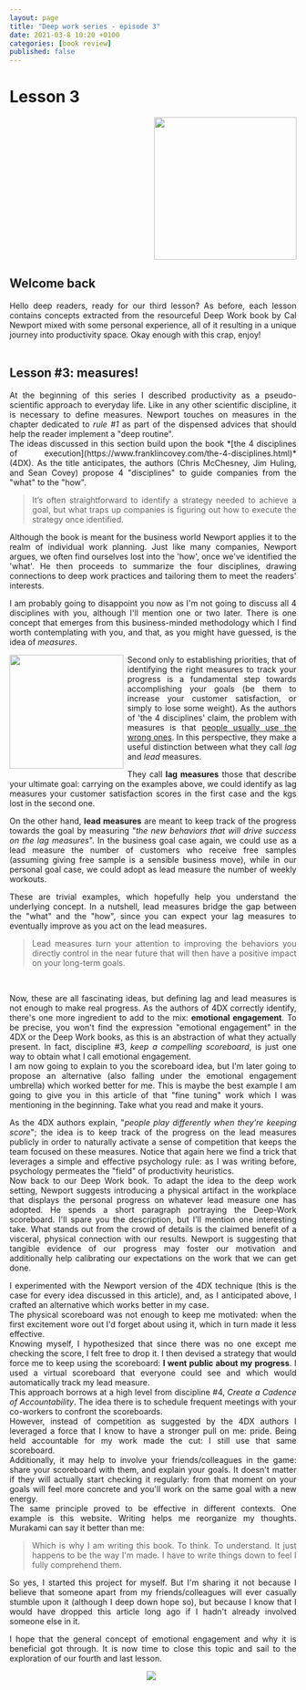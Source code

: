 ```yaml
---
layout: page
title: "Deep work series - episode 3"
date: 2021-03-8 10:20 +0100
categories: [book review]
published: false 
---
```

# Lesson 3

<div align="right">
<a href="https://www.amazon.co.uk/Deep-Work-Focused-Success-Distracted/dp/B01D0JE7KQ">
<img src="https://m.media-amazon.com/images/I/51EJRm2IHOL.jpg" width="250"/>
</a>
</div>

## Welcome back
<div align="justify">
Hello deep readers, ready for our third lesson? As before, each lesson contains concepts extracted from the resourceful Deep Work book by Cal Newport mixed with some personal experience, all of it resulting in a unique journey into productivity space. Okay enough with this crap, enjoy! <br><br>

</div>


## Lesson #3: measures! 


<div align="justify">
At the beginning of this series I described productivity as a pseudo-scientific approach to everyday life. Like in any other scientific discipline, it is necessary to define measures. Newport touches on measures in the chapter dedicated to <i>rule #1</i> as part of the dispensed advices that should help the reader implement a "deep routine". <br>
The ideas discussed in this section build upon the book *[the 4 disciplines of execution](https://www.franklincovey.com/the-4-disciplines.html)* (4DX). As the title anticipates, the authors (Chris McChesney, Jim Huling, and Sean Covey) propose 4 "disciplines" to guide companies from the "what" to the "how". 

> It’s often straightforward to identify a strategy needed to achieve a goal, but what traps up companies is figuring out how to execute the strategy once identified. 

Although the book is meant for the business world Newport applies it to the realm of individual work planning.  Just like many companies, Newport argues, we often find ourselves lost into the 'how', once we've identified the 'what'. He then proceeds to summarize the four disciplines, drawing connections to deep work practices and tailoring them to meet the readers' interests.

I am probably going to disappoint you now as I'm not going to discuss all 4 disciplines with you, although I'll mention one or two later. There is one concept that emerges from this business-minded methodology which I find worth contemplating with you, and that, as you might have guessed, is the idea of *measures*. 

<div align="center">
<img src="{{site.baseurl}}/assets/images/ruler.jpg" width="200" style="float: left;margin-right: 7px;margin-top: 0px;margin-bottom:17px;margin-left:0px;">
</div>

Second only to establishing priorities, that of identifying the right measures to track your progress is a fundamental step towards accomplishing your goals (be them to increase your customer satisfaction, or simply to lose some weight). As the authors of 'the 4 disciplines' claim, the problem with measures is that <ins>people usually use the wrong ones</ins>. In this perspective, they make a useful distinction between what they call *lag* and *lead* measures. 

They call **lag measures** those that describe your ultimate goal: carrying on the examples above, we could identify as lag measures your customer satisfaction scores in the first case and the kgs lost in the second one. 

On the other hand, **lead measures** are meant to keep track of the progress towards the goal by measuring "*the new behaviors that will drive success on the lag measures*". In the business goal case again, we could use as a lead measure the number of customers who receive free samples (assuming giving free sample is a sensible business move), while in our personal goal case, we could adopt as lead measure the number of weekly workouts. 

These are trivial examples, which hopefully help you understand the underlying concept. In a nutshell, lead measures bridge the gap between the "what" and the "how", since you can expect your lag measures to eventually improve as you act on the lead measures. 

> Lead measures turn your attention to improving the behaviors you directly control in the near future that will then have a positive impact on your long-term goals.

<br>

Now, these are all fascinating ideas, but defining lag and lead measures is not enough to make real progress. As the authors of 4DX correctly identify, there's one more ingredient to add to the mix: **emotional engagement**. To be precise, you won't find the expression "emotional engagement" in the 4DX or the Deep Work books, as this is an abstraction of what they actually present. In fact, discipline #3, *keep a compelling scoreboard*, is just one way to obtain what I call emotional engagement.<br>
I am now going to explain to you the scoreboard idea, but I'm later going to propose an alternative (also falling under the emotional engagement umbrella) which worked better for me. This is maybe the best example I am going to give you in this article of that "fine tuning" work which I was mentioning in the beginning. Take what you read and make it yours.<br> 

As the 4DX authors explain, "*people play differently when they’re keeping score*"; the idea is to keep track of the progress on the lead measures publicly in order to naturally activate a sense of competition that keeps the team focused on these measures. Notice that again here we find a trick that leverages a simple and effective psychology rule: as I was writing before, psychology permeates the "field" of productivity heuristics.<br>
Now back to our Deep Work book. To adapt the idea to the deep work setting, Newport suggests introducing a physical artifact in the workplace that displays the personal progress on whatever lead measure one has adopted. He spends a short paragraph portraying the Deep-Work scoreboard. I'll spare you the description, but I'll mention one interesting take. What stands out from the crowd of details is the claimed benefit of a visceral, physical connection with our results. Newport is suggesting that tangible evidence of our progress may foster our motivation and additionally help calibrating our expectations on the work that we can get done.

I experimented with the Newport version of the 4DX technique (this is the case for every idea discussed in this article), and, as I anticipated above, I crafted an alternative which works better in my case. <br>
The physical scoreboard was not enough to keep me motivated: when the first excitement wore out I'd forget about using it, which in turn made it less effective. <br>
Knowing myself, I hypothesized that since there was no one except me checking the score, I felt free to drop it. I then devised a strategy that would force me to keep using the scoreboard: **I went public about my progress**. I used a virtual scoreboard that everyone could see and which would automatically track my lead measure. <br> 
This approach borrows at a high level from discipline #4, *Create a Cadence of Accountability*. The idea there is to schedule frequent meetings with your co-workers to confront the scoreboards. <br>
However, instead of competition as suggested by the 4DX authors I leveraged a force that I know to have a stronger pull on me: pride. Being held accountable for my work made the cut: I still use that same scoreboard.<br>
Additionally, it may help to involve your friends/colleagues in the game: share your scoreboard with them, and explain your goals. It doesn't matter if they will actually start checking it regularly: from that moment on your goals will feel more concrete and you'll work on the same goal with a new energy.<br>
The same principle proved to be effective in different contexts. One example is this website. Writing helps me reorganize my thoughts. Murakami can say it better than me: 
> Which is why I am writing this book. To think. To understand. It just happens to be the way I'm made. I have to write things down to feel I fully comprehend them.

So yes, I started this project for myself. But I'm sharing it not because I believe that someone apart from my friends/colleagues will ever casually stumble upon it (although I deep down hope so), but because I know that I would have dropped this article long ago if I hadn't already involved someone else in it. <br>

I hope that the general concept of emotional engagement and why it is beneficial got through. It is now time to close this topic and sail to the exploration of our fourth and last lesson.

</div>
<div align="center">
<img src="https://media.giphy.com/media/aH8NW1eLKXS8g/giphy.gif" style="float: center;margin-right: 7px;margin-top: 0px;margin-btm:17px;">
</div>